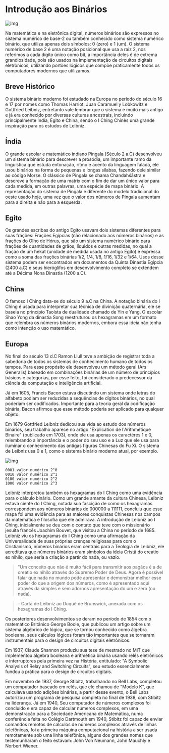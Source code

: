 # Introdução aos Binários

![img](https://raw.githubusercontent.com/the-akira/PyNumeros/master/Imagens/Bin%C3%A1rios.png)

Na matemática e na eletrônica digital, números binários são expressos no sistema numérico de base-2 ou também conhecido como sistema numérico binário, que utiliza apenas dois símbolos: 0 (zero) e 1 (um). O sistema numérico de base 2 é uma notação posicional que usa a raiz 2, nos referimos a cada dígito único como bit, a importância deles é de extrema grandiosidade, pois são usados na implementação de circuitos digitais eletrônicos, utilizando portões lógicos que compõe praticamente todos os computadores modernos que utilizamos.

## Breve Histórico

O sistema binário moderno foi estudado na Europa no período do século 16 e 17 por nomes como Thomas Harriot, Juan Caramuel y Lobkowitz e Gottfried Leibniz, entretanto vale lembrar que o sistema é muito mais antigo e já era conhecido por diversas culturas ancestrais, incluindo principalmente Índia, Egito e China, sendo o I Ching Chinês uma grande inspiração para os estudos de Leibniz.

## Índia

O grande escolar e matemático indiano Pingala (Século 2 a.C) desenvolveu um sistema binário para descrever a prosódia, um importante ramo da linguística que estuda entonação, ritmo e acento da linguagem falada, ele usou binários na forma de pequenas e longas sílabas, fazendo dele similar ao código Morse. O clássico de Pingala se chama Chandahśāstra e descreve a formação de uma matrix com o fim de dar um único valor para cada medida, em outras palavras, uma espécie de mapa binário. A representação do sistema de Pingala é diferente do modelo tradicional do oeste usado hoje, uma vez que o valor dos números de Pingala aumentam para a direita e não para a esquerda.

## Egito

Os grandes escribas do antigo Egito usavam dois sistemas diferentes para suas frações: Frações Egípcias (não relacionado aos números binários) e as frações do Olho de Hórus, que são um sistema numérico binário para frações de quantidades de grãos, líquidos e outras medidas, no qual a fração de um hekat (unidade de medida usada no antigo Egito) é expressa como a soma das frações binárias 1/2, 1/4, 1/8, 1/16, 1/32 e 1/64. Usos desse sistema podem ser encontrados em documentos da Quinta Dinastia Egípcia (2400 a.C) e seus hieróglifos em desenvolvimento completo se extendem até a Décima Nona Dinastia (1200 a.C).

## China

O famoso I Ching data-se do século 9 a.C na China. A notação binária do I Ching é usada para interpretar sua técnica de divinição quaternária, ele se baseia no princípio Taoísta de dualidade chamado de Yin e Yang. O escolar Shao Yong da dinastia Song reestruturou os hexagramas em um formato que relembra os números binários modernos, embora essa ideia não tenha como intenção o uso matemático.

## Europa

No final do século 13 d.C Ramon Llull teve a ambição de registrar toda a sabedoria de todos os sistemas de conhecimento humano de todos os tempos. Para esse propósito ele desenvolveu um método geral (Ars Generalis) baseado em combinações binárias de um número de princípios básicos e categorias, por esse feito, foi considerado o predecessor da ciência da computação e inteligência artificial.

Já em 1605, Francis Bacon estava discutindo um sistema onde letras do alfabeto podiam ser reduzidas a sequências de dígitos binários, no qual poderiam ser codificados. Importante para a teoria geral da codificação binária, Bacon afirmou que esse método poderia ser aplicado para qualquer objeto.

Em 1679 Gottfried Leibniz dedicou sua vida ao estudo dos números binários, seu trabalho aparece no artigo "Explication de l'Arithmétique Binaire" (publicado em 1703), onde ele usa apenas os caractéres 1 e 0, relembrando a importância e o poder do seu uso e a Luz que ele usa para iluminar o conhecimento das antigas figuras Chinesas do Fu Xi. O sistema de Leibniz usa 0 e 1, como o sistema binário moderno atual, por exemplo.

![img](https://raw.githubusercontent.com/the-akira/PyNumeros/master/Imagens/Leibniz.png)

```
0001 valor numérico 2^0
0010 valor numérico 2^1
0100 valor numérico 2^2
1000 valor numérico 2^3
```

Leibniz interpretou também os hexagramas do I Ching como uma evidência para o cálculo binário. Como um grande amante da cultura Chinesa, Leibniz estava ciente do I Ching, notada sua fascição de como os hexagramas correspondem aos números binários de 000000 a 111111, concluiu que esse mapa foi uma evidência para as maiores conquistas Chinesas nos campos da matemática e filosofia que ele admirava. A introdução de Leibniz ao I Ching, inicialmente se deu com o contato que teve com o missionário jesuíta francês Joachim Bouvet, que visitou a China no período de 1685. Leibniz viu os hexagramas do I Ching como uma afirmação da Universalidade de suas próprias crenças religiosas para com o Cristianismo, números binários eram centrais para a Teologia de Leibniz, ele acreditava que números binários eram símbolos da ideia Cristã do creatio ex nihilo, que seria a criação a partir do nada, ou vazio.

> "Um conceito que não é muito fácil para transmitir aos pagãos é a de creatio ex nihilo através do Supremo Poder de Deus. Agora é possível falar que nada no mundo pode apresentar e demonstrar melhor esse poder do que a origem dos números, como é apresentado aqui através da simples e sem adornos apresentação do um e zero (ou nada).

> \- Carta de Leibniz ao Duquê de Brunswick, anexada com os hexagramas do I Ching.

Os posteriores desenvolvimentos se deram no período de 1854 com o matemático Britânico George Boole, que publicou um artigo sobre um sistema algébrico de lógica, que se tornou conhecido como álgebra booleana, seus cálculos lógicos foram tão importantes que se tornaram instrumentais para o design de circuitos digitais eletrônicos. 

Em 1937, Claude Shannon produziu sua tese de mestrado no MIT que implementou álgebra booleana e aritmética binária usando relés eletrônicos e interruptores pela primeira vez na História, entitulado: "A Symbolic Analysis of Relay and Switching Circuits", seu estudo essencialmente fundou a prática para o design de circuitos digitais.

Em novembro de 1937, George Stibitz, trabalhando no Bell Labs, completou um computador baseado em relés, que ele chamou de "Modelo K", que calculava usando adições binárias, a partir desse evento, o Bell Labs autorizou um programa de pesquisa completa no final de 1938, com Stibitz na liderança. Já em 1940, Seu computador de números complexos foi concluído e era capaz de calcular números complexos, em uma demonstração para a Sociedade Americana de Matemática, numa conferência feita no Colégio Dartmouth em 1940, Stibitz foi capaz de enviar comandos remotos de cálculos de números complexos através de linhas telefônicas, foi a primeira máquina computacional na história a ser usada remotamente sob uma linha telefônica, alguns dos grandes nomes que testemunharam o feito estavam: John Von Neumann, John Mauchly e Norbert Wiener.
